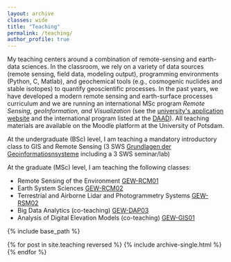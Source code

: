 ```yaml
---
layout: archive
classes: wide
title: "Teaching"
permalink: /teaching/
author_profile: true
---
```


My teaching centers around a combination of remote-sensing and earth-data sciences. In the classroom, we rely on a variety of data sources (remote sensing, field data, modeling output), programming environments (Python, C, Matlab), and geochemical tools (e.g., cosmogenic nuclides and stable isotopes) to quantify geoscientific processes. In the past years, we have developed a modern remote sensing and earth-surface processes curriculum and we are running an international MSc program *Remote Sensing, geoInformation, and Visualization* (see the [university's application website](https://www.uni-potsdam.de/de/mnfakul/studium-und-lehre/master/remote-sensing-geoinformation-and-visualization.html) and the international program listed at the [DAAD](https://www.daad.de/deutschland/studienangebote/international-programmes/en/detail/4855/)). All teaching materials are available on the Moodle platform at the University of Potsdam.


At the undergraduate (BSc) level, I am teaching a mandatory introductory class to GIS and Remote Sensing (3 SWS [Grundlagen der Geoinformatiosnsysteme](https://puls.uni-potsdam.de/qisserver/rds?state=wtree&search=1&trex=step&root120192=167710%7C163183%7C165068%7C168605%7C168690%7C168691%7C168699&P.vx=kurz) including a 3 SWS seminar/lab)


At the graduate (MSc) level, I am teaching the following classes:
- Remote Sensing of the Environment [GEW-RCM01](https://puls.uni-potsdam.de/qisserver/rds?state=wtree&search=1&trex=step&root120192=167710%7C163183%7C165068%7C165890%7C165827%7C165833%7C164824&P.vx=kurz)
- Earth System Sciences [GEW-RCM02](https://puls.uni-potsdam.de/qisserver/rds?state=wtree&search=1&trex=step&root120192=167710%7C163183%7C165068%7C165890%7C165827%7C165833%7C168306&P.vx=kurz)
- Terrestrial and Airborne Lidar and Photogrammetry Systems [GEW-RSM02](https://puls.uni-potsdam.de/qisserver/rds?state=wtree&search=1&trex=step&root120192=167710%7C163183%7C165068%7C165890%7C165827%7C164809%7C168362%7C167994&P.vx=kurz)
- Big Data Analytics (co-teaching) [GEW-DAP03](https://puls.uni-potsdam.de/qisserver/rds?state=wtree&search=1&trex=step&root120192=167710%7C163183%7C165068%7C165890%7C165827%7C164809%7C168535%7C167529&P.vx=kurz)
- Analysis of Digital Elevation Models (co-teaching) [GEW-GIS01](https://puls.uni-potsdam.de/qisserver/rds?state=wtree&search=1&trex=step&root120192=167710%7C163183%7C165068%7C165890%7C165827%7C164809%7C168397%7C163517&P.vx=kurz)

{% include base_path %}

{% for post in site.teaching reversed %}
  {% include archive-single.html %}
{% endfor %}
